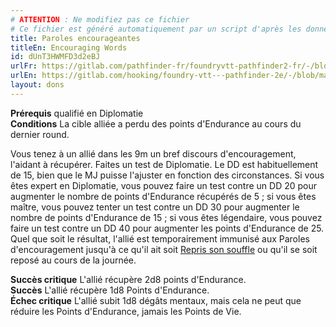 ```yaml
---
# ATTENTION : Ne modifiez pas ce fichier
# Ce fichier est généré automatiquement par un script d'après les données du module Foundry VTT officiel et de sa traduction
title: Paroles encourageantes
titleEn: Encouraging Words
id: dUnT3HWMFD3d2eBJ
urlFr: https://gitlab.com/pathfinder-fr/foundryvtt-pathfinder2-fr/-/blob/master/data/feats/dUnT3HWMFD3d2eBJ.htm
urlEn: https://gitlab.com/hooking/foundry-vtt---pathfinder-2e/-/blob/master/packs/data/feats.db/encouraging-words.json
layout: dons
---
```

<span>**Prérequis** qualifié en Diplomatie  
**Conditions** La cible alliée a perdu des points d'Endurance au cours du dernier round.  

Vous tenez à un allié dans les 9m un bref discours d'encouragement, l'aidant à récupérer. Faites un test de Diplomatie. Le DD est habituellement de 15, bien que le MJ puisse l'ajuster en fonction des circonstances. Si vous êtes expert en Diplomatie, vous pouvez faire un test contre un DD 20 pour augmenter le nombre de points d'Endurance récupérés de 5 ; si vous êtes maître, vous pouvez tenter un test contre un DD 30 pour augmenter le nombre de points d'Endurance de 15 ; si vous êtes légendaire, vous pouvez faire un test contre un DD 40 pour augmenter les points d'Endurance de 25. Quel que soit le résultat, l'allié est temporairement immunisé aux Paroles d'encouragement jusqu'à ce qu'il ait soit [Repris son souffle](../actions/reprendre-son-souffle.md) ou qu'il se soit reposé au cours de la journée.   
  
**Succès critique** L'allié récupère 2d8 points d'Endurance.  
**Succès** L'allié récupère 1d8 Points d'Endurance.  
**Échec critique** L'allié subit 1d8 dégâts mentaux, mais cela ne peut que réduire les Points d'Endurance, jamais les Points de Vie.

